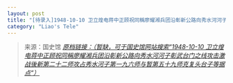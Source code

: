 ```yaml
---
layout: post
title: "[待录入]1948-10-10 卫立煌电蒋中正顾祝同稱廖耀湘兵团沿彰新公路向秀水河河子彰武台门之线攻击激战後新第二十二师攻占秀水河子第一九六师与暂第五十九师克复头台子等据点"
category: "Liao's Tele"
---
```



> 来源：国史馆 [*原档链接：（暂缺，可于国史馆网站搜索“1948-10-10 卫立煌电蒋中正顾祝同稱廖耀湘兵团沿彰新公路向秀水河河子彰武台门之线攻击激战後新第二十二师攻占秀水河子第一九六师与暂第五十九师克复头台子等据点“）*]()
